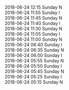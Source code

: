 2018-06-24 12:15 Sunday  N  
2018-06-24 11:55 Sunday  I  
2018-06-24 11:45 Sunday  N  
2018-06-24 11:40 Sunday  I  
2018-06-24 11:30 Sunday  N  
2018-06-24 11:05 Sunday  I  
2018-06-24 11:00 Sunday  N  
2018-06-24 06:40 Sunday  I  
2018-06-24 06:35 Sunday  N  
2018-06-24 06:00 Sunday  I  
2018-06-24 05:55 Sunday  N  
2018-06-24 05:50 Sunday  I  
2018-06-24 05:45 Sunday  N  
2018-06-24 05:25 Sunday  I  
2018-06-24 05:15 Sunday  N  
